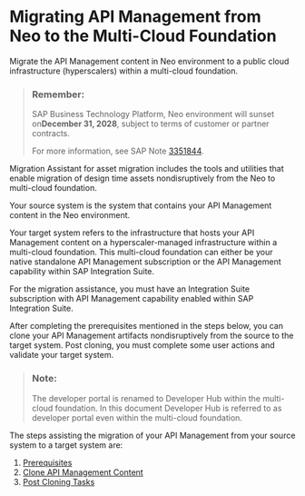 <!-- loio92f2da1419ba4506a2a18cdc75dd6f29 -->

# Migrating API Management from Neo to the Multi-Cloud Foundation

Migrate the API Management content in Neo environment to a public cloud infrastructure \(hyperscalers\) within a multi-cloud foundation.



> ### Remember:  
> SAP Business Technology Platform, Neo environment will sunset on**December 31, 2028**, subject to terms of customer or partner contracts.
> 
> For more information, see SAP Note [3351844](https://me.sap.com/notes/3351844).

Migration Assistant for asset migration includes the tools and utilities that enable migration of design time assets nondisruptively from the Neo to multi-cloud foundation.

Your source system is the system that contains your API Management content in the Neo environment.

Your target system refers to the infrastructure that hosts your API Management content on a hyperscaler-managed infrastructure within a multi-cloud foundation. This multi-cloud foundation can either be your native standalone API Management subscription or the API Management capability within SAP Integration Suite.

For the migration assistance, you must have an Integration Suite subscription with API Management capability enabled within SAP Integration Suite.

After completing the prerequisites mentioned in the steps below, you can clone your API Management artifacts nondisruptively from the source to the target system. Post cloning, you must complete some user actions and validate your target system.

> ### Note:  
> The developer portal is renamed to Developer Hub within the multi-cloud foundation. In this document Developer Hub is referred to as developer portal even within the multi-cloud foundation.

The steps assisting the migration of your API Management from your source system to a target system are:

1.  [Prerequisites](prerequisites-c1904bc.md)
2.  [Clone API Management Content](clone-api-management-content-7abd887.md)
3.  [Post Cloning Tasks](post-cloning-tasks-116d82c.md)

